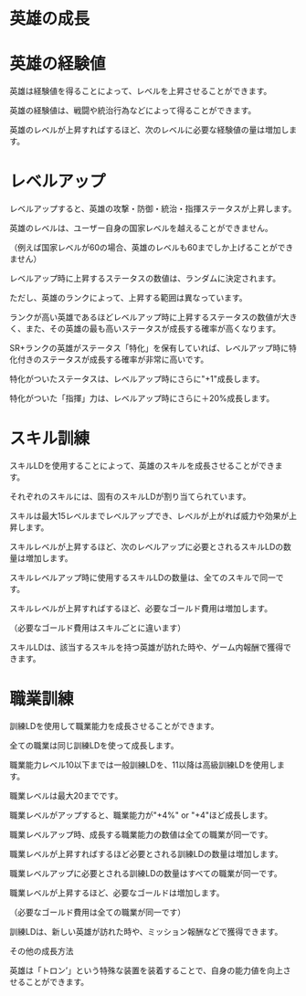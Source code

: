 # 英雄の成長

# 英雄の経験値
英雄は経験値を得ることによって、レベルを上昇させることができます。

英雄の経験値は、戦闘や統治行為などによって得ることができます。

英雄のレベルが上昇すればするほど、次のレベルに必要な経験値の量は増加します。


# レベルアップ
レベルアップすると、英雄の攻撃・防御・統治・指揮ステータスが上昇します。

英雄のレベルは、ユーザー自身の国家レベルを越えることができません。

（例えば国家レベルが60の場合、英雄のレベルも60までしか上げることができません）

レベルアップ時に上昇するステータスの数値は、ランダムに決定されます。

ただし、英雄のランクによって、上昇する範囲は異なっています。

ランクが高い英雄であるほどレベルアップ時に上昇するステータスの数値が大きく、また、その英雄の最も高いステータスが成長する確率が高くなります。

SR+ランクの英雄がステータス「特化」を保有していれば、レベルアップ時に特化付きのステータスが成長する確率が非常に高いです。

特化がついたステータスは、レベルアップ時にさらに"+1"成長します。

特化がついた「指揮」力は、レベルアップ時にさらに＋20%成長します。

# スキル訓練
スキルLDを使用することによって、英雄のスキルを成長させることができます。

それぞれのスキルには、固有のスキルLDが割り当てられています。

スキルは最大15レベルまでレベルアップでき、レベルが上がれば威力や効果が上昇します。

スキルレベルが上昇するほど、次のレベルアップに必要とされるスキルLDの数量は増加します。

スキルレベルアップ時に使用するスキルLDの数量は、全てのスキルで同一です。

スキルレベルが上昇すればするほど、必要なゴールド費用は増加します。

（必要なゴールド費用はスキルごとに違います）

スキルLDは、該当するスキルを持つ英雄が訪れた時や、ゲーム内報酬で獲得できます。

# 職業訓練
訓練LDを使用して職業能力を成長させることができます。

全ての職業は同じ訓練LDを使って成長します。

職業能力レベル10以下までは一般訓練LDを、11以降は高級訓練LDを使用します。

職業レベルは最大20までです。

職業レベルがアップすると、職業能力が"+4%" or "+4"ほど成長します。

職業レベルアップ時、成長する職業能力の数値は全ての職業が同一です。

職業レベルが上昇すればするほど必要とされる訓練LDの数量は増加します。

職業レベルアップに必要とされる訓練LDの数量はすべての職業が同一です。

職業レベルが上昇するほど、必要なゴールドは増加します。

（必要なゴールド費用は全ての職業が同一です）

訓練LDは、新しい英雄が訪れた時や、ミッション報酬などで獲得できます。

その他の成長方法

英雄は「トロン’」という特殊な装置を装着することで、自身の能力値を向上させることができます。